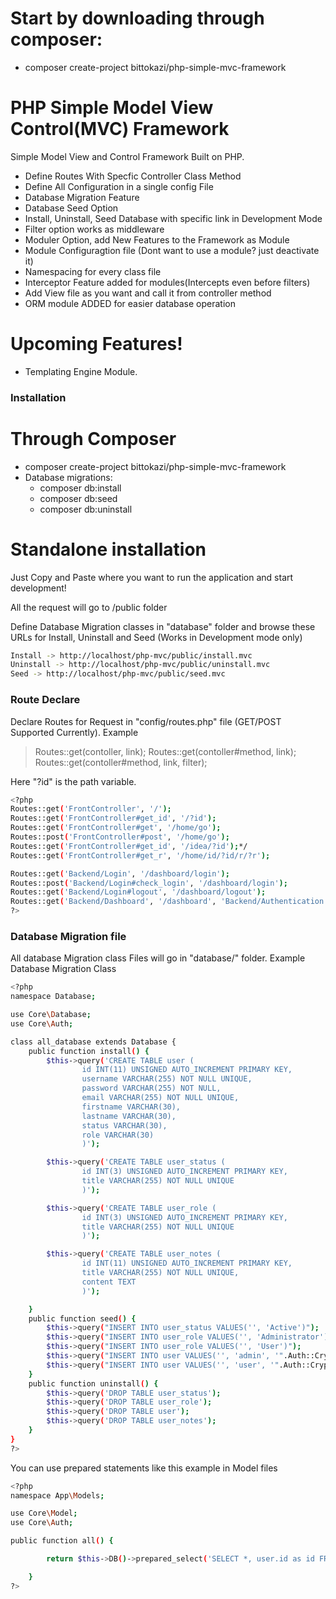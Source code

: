 # Start by downloading through composer:
  - composer create-project bittokazi/php-simple-mvc-framework

# PHP Simple Model View Control(MVC) Framework

Simple Model View and Control Framework Built on PHP.

  - Define Routes With Specfic Controller Class Method
  - Define All Configuration in a single config File
  - Database Migration Feature
  - Database Seed Option
  - Install, Uninstall, Seed Database with specific link in Development Mode
  - Filter option works as middleware
  - Moduler Option, add New Features to the Framework as Module
  - Module Configuragtion file (Dont want to use a module? just deactivate it)
  - Namespacing for every class file
  - Interceptor Feature added for modules(Intercepts even before filters)
  - Add View file as you want and call it from controller method
  - ORM module ADDED for easier database operation

# Upcoming Features!

  - Templating Engine Module.



### Installation

# Through Composer

  - composer create-project bittokazi/php-simple-mvc-framework
  - Database migrations:
      - composer db:install
      - composer db:seed
      - composer db:uninstall

# Standalone installation

Just Copy and Paste where you want to run the application and start development!

All the request will go to /public folder

Define Database Migration classes in "database" folder and browse these URLs for Install, Uninstall and Seed (Works in Development mode only)
```sh
Install -> http://localhost/php-mvc/public/install.mvc
Uninstall -> http://localhost/php-mvc/public/uninstall.mvc
Seed -> http://localhost/php-mvc/public/seed.mvc
```

### Route Declare

Declare Routes for Request in "config/routes.php" file (GET/POST Supported Currently). Example

>Routes::get(contoller, link);
>Routes::get(contoller#method, link);
>Routes::get(contoller#method, link, filter);

Here "?id" is the path variable.


```sh
<?php
Routes::get('FrontController', '/');
Routes::get('FrontController#get_id', '/?id');
Routes::get('FrontController#get', '/home/go');
Routes::post('FrontController#post', '/home/go');
Routes::get('FrontController#get_id', '/idea/?id');*/
Routes::get('FrontController#get_r', '/home/id/?id/r/?r');

Routes::get('Backend/Login', '/dashboard/login');
Routes::post('Backend/Login#check_login', '/dashboard/login');
Routes::get('Backend/Login#logout', '/dashboard/logout');
Routes::get('Backend/Dashboard', '/dashboard', 'Backend/Authentication');
?>
```


### Database Migration file

All database Migration class Files will go in "database/" folder. Example Database Migration Class

```sh
<?php
namespace Database;

use Core\Database;
use Core\Auth;

class all_database extends Database {
    public function install() {
        $this->query('CREATE TABLE user (
                id INT(11) UNSIGNED AUTO_INCREMENT PRIMARY KEY,
                username VARCHAR(255) NOT NULL UNIQUE,
                password VARCHAR(255) NOT NULL,
                email VARCHAR(255) NOT NULL UNIQUE,
                firstname VARCHAR(30),
                lastname VARCHAR(30),
                status VARCHAR(30),
                role VARCHAR(30)
                )');

        $this->query('CREATE TABLE user_status (
                id INT(3) UNSIGNED AUTO_INCREMENT PRIMARY KEY,
                title VARCHAR(255) NOT NULL UNIQUE
                )');

        $this->query('CREATE TABLE user_role (
                id INT(3) UNSIGNED AUTO_INCREMENT PRIMARY KEY,
                title VARCHAR(255) NOT NULL UNIQUE
                )');

        $this->query('CREATE TABLE user_notes (
                id INT(11) UNSIGNED AUTO_INCREMENT PRIMARY KEY,
                title VARCHAR(255) NOT NULL UNIQUE,
                content TEXT
                )');

    }
    public function seed() {
        $this->query("INSERT INTO user_status VALUES('', 'Active')");
        $this->query("INSERT INTO user_role VALUES('', 'Administrator')");
        $this->query("INSERT INTO user_role VALUES('', 'User')");
        $this->query("INSERT INTO user VALUES('', 'admin', '".Auth::CryptBf('password')."', 'bitto.kazi@gmail.com', 'N/A',          'N/A', '1', '1')");
        $this->query("INSERT INTO user VALUES('', 'user', '".Auth::CryptBf('password')."', 'bitto.kazi1@gmail.com', 'N/A',          'N/A', '1', '2')");
    }
    public function uninstall() {
        $this->query('DROP TABLE user_status');
        $this->query('DROP TABLE user_role');
        $this->query('DROP TABLE user');
        $this->query('DROP TABLE user_notes');
    }
}
?>
```

You can use prepared statements like this example in Model files

```sh
<?php
namespace App\Models;

use Core\Model;
use Core\Auth;

public function all() {

        return $this->DB()->prepared_select('SELECT *, user.id as id FROM user INNER JOIN user_role ON user.role=user_role.id', '', array());

    }
?>
```
